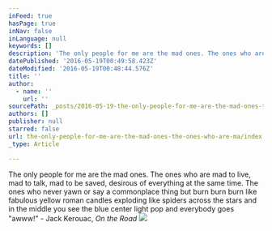 ```yaml
---
inFeed: true
hasPage: true
inNav: false
inLanguage: null
keywords: []
description: 'The only people for me are the mad ones. The ones who are mad to live, mad to talk, mad to be saved, desirous of everything at the same time. The ones who never yawn or say a commonplace thing but burn burn burn like fabulous yellow roman candles exploding like spiders across the stars and in the middle you see the blue center light pop and everybody goes "awww!" - Jack Kerouac, On the Road'
datePublished: '2016-05-19T00:49:58.423Z'
dateModified: '2016-05-19T00:48:44.576Z'
title: ''
author:
  - name: ''
    url: ''
sourcePath: _posts/2016-05-19-the-only-people-for-me-are-the-mad-ones-the-ones-who-are-ma.md
authors: []
publisher: null
starred: false
url: the-only-people-for-me-are-the-mad-ones-the-ones-who-are-ma/index.html
_type: Article

---
```

The only people for me are the mad ones. The ones who are mad to live, mad to talk, mad to be saved, desirous of everything at the same time. The ones who never yawn or say a commonplace thing but burn burn burn like fabulous yellow roman candles exploding like spiders across the stars and in the middle you see the blue center light pop and everybody goes "awww!" - Jack Kerouac, _On the Road_
![](https://s3-us-west-2.amazonaws.com/the-grid-img/p/63a4d94c096d9c838efd75d398fa7538d98236d5.jpg)